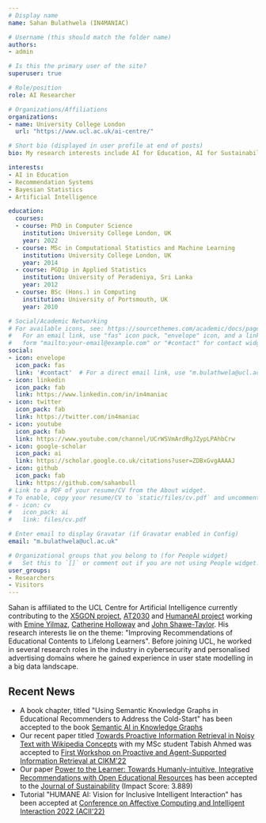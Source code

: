```yaml
---
# Display name
name: Sahan Bulathwela (IN4MANIAC)

# Username (this should match the folder name)
authors:
- admin

# Is this the primary user of the site?
superuser: true

# Role/position
role: AI Researcher

# Organizations/Affiliations
organizations:
- name: University College London
  url: "https://www.ucl.ac.uk/ai-centre/"

# Short bio (displayed in user profile at end of posts)
bio: My research interests include AI for Education, AI for Sustainabile Development Goals and Disability Innovation.

interests:
- AI in Education
- Recommendation Systems
- Bayesian Statistics
- Artificial Intelligence

education:
  courses:
  - course: PhD in Computer Science
    institution: University College London, UK
    year: 2022
  - course: MSc in Computational Statistics and Machine Learning
    institution: University College London, UK
    year: 2014
  - course: PGDip in Applied Statistics
    institution: University of Peradeniya, Sri Lanka
    year: 2012
  - course: BSc (Hons.) in Computing
    institution: University of Portsmouth, UK
    year: 2010

# Social/Academic Networking
# For available icons, see: https://sourcethemes.com/academic/docs/page-builder/#icons
#   For an email link, use "fas" icon pack, "envelope" icon, and a link in the
#   form "mailto:your-email@example.com" or "#contact" for contact widget.
social:
- icon: envelope
  icon_pack: fas
  link: '#contact'  # For a direct email link, use "m.bulathwela@ucl.ac.uk".
- icon: linkedin
  icon_pack: fab
  link: https://www.linkedin.com/in/in4maniac
- icon: twitter
  icon_pack: fab
  link: https://twitter.com/in4maniac
- icon: youtube
  icon_pack: fab
  link: https://www.youtube.com/channel/UCrWSVmArdRgJZypLPAhbCrw 
- icon: google-scholar
  icon_pack: ai
  link: https://scholar.google.co.uk/citations?user=ZDBxGvgAAAAJ
- icon: github
  icon_pack: fab
  link: https://github.com/sahanbull
# Link to a PDF of your resume/CV from the About widget.
# To enable, copy your resume/CV to `static/files/cv.pdf` and uncomment the lines below.
# - icon: cv
#   icon_pack: ai
#   link: files/cv.pdf

# Enter email to display Gravatar (if Gravatar enabled in Config)
email: "m.bulathwela@ucl.ac.uk"

# Organizational groups that you belong to (for People widget)
#   Set this to `[]` or comment out if you are not using People widget.
user_groups:
- Researchers
- Visitors
---
```


Sahan is affiliated to the UCL Centre for Artificial Intelligence currently contributing to the [X5GON project](https://x5gon.org), [AT2030](https://at2030.org) and [HumaneAI project](https://www.humane-ai.eu) working with [Emine Yilmaz](https://sites.google.com/site/emineyilmaz), [Catherine Holloway](https://uclic.ucl.ac.uk/people/catherine-holloway) and [John Shawe-Taylor](http://www0.cs.ucl.ac.uk/staff/J.Shawe-Taylor). His research interests lie on the theme: "Improving Recommendations of Educational Contents to Lifelong Learners". Before joining UCL, he worked  in several research roles in the industry in cybersecurity and personalised advertising domains where he gained experience in user state modelling in a big data landscape.

## Recent News

- A book chapter, titled "Using Semantic Knowledge Graphs in Educational Recommenders to Address the Cold-Start" has been accepted to the book [Semantic AI in Knowledge Graphs](https://sites.google.com/view/semaikg2022)
- Our recent paper titled [Towards Proactive Information Retrieval in Noisy Text with Wikipedia Concepts](https://arxiv.org/abs/2210.09877) with my MSc student Tabish Ahmed was accepted to [First Workshop on Proactive and Agent-Supported Information Retrieval at CIKM'22](https://pasircikm2022.github.io/PASIRCIKM)
- Our paper [Power to the Learner: Towards Humanly-intuitive, Integrative Recommendations with Open Educational Resources](https://www.mdpi.com/2071-1050/14/18/11682) has been accepted to the [Journal of Sustainability](https://www.mdpi.com/journal/sustainability/special_issues/AI_Interaction) (Impact Score: 3.889)
- Tutorial "HUMANE AI: Vision for Inclusive Intelligent Interaction" has been accepted at [Conference on Affective Computing and Intelligent Interaction 2022 (ACII'22)](https://acii-conf.net/2022/)

